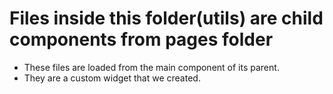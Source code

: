 # Files inside this folder(utils) are child components from pages folder
- These files are loaded from the main component of its parent.
- They are a custom widget that we created.